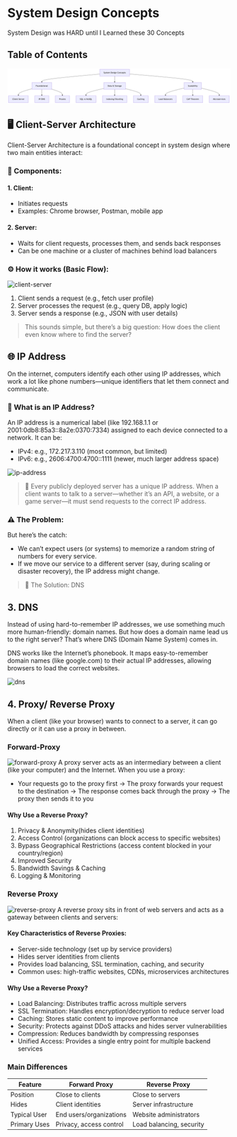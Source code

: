 
# System Design Concepts

System Design was HARD until I Learned these 30 Concepts

## Table of Contents
![table_of_content](https://github.com/nthai-dev/System-Design-Concepts/blob/main/images/table_of_contents_image.png?raw=true)


## 🖥️ Client-Server Architecture
Client-Server Architecture is a foundational concept in system design where two main entities interact:
### 🧩 Components:
#### 1. Client:
- Initiates requests
- Examples: Chrome browser, Postman, mobile app
#### 2. Server:
- Waits for client requests, processes them, and sends back responses
- Can be one machine or a cluster of machines behind load balancers

### ⚙️ How it works (Basic Flow):
![client-server]()
1. Client sends a request (e.g., fetch user profile)
2. Server processes the request (e.g., query DB, apply logic)
3. Server sends a response (e.g., JSON with user details)
   
> This sounds simple, but there’s a big question: 
> How does the client even know where to find the server?

## 🌐 IP Address
On the internet, computers identify each other using IP addresses, which work a lot like phone numbers—unique identifiers that let them connect and communicate.

### 🧾 What is an IP Address?
An IP address is a numerical label (like 192.168.1.1 or 2001:0db8:85a3::8a2e:0370:7334) assigned to each device connected to a network.
It can be:
- IPv4: e.g., 172.217.3.110 (most common, but limited)
- IPv6: e.g., 2606:4700:4700::1111 (newer, much larger address space)

![ip-address]()

> 📌 Every publicly deployed server has a unique IP address. When a client wants to talk to a server—whether it’s an API, a website, or a game server—it must send requests to the correct IP address.

### ⚠️ The Problem:
But here’s the catch:
- We can’t expect users (or systems) to memorize a random string of numbers for every service.
- If we move our service to a different server (say, during scaling or disaster recovery), the IP address might change.
> 🧪 The Solution: DNS
## 3. DNS
Instead of using hard-to-remember IP addresses, we use something much more human-friendly: domain names.
But how does a domain name lead us to the right server?
That’s where DNS (Domain Name System) comes in.

DNS works like the Internet’s phonebook. It maps easy-to-remember domain names (like google.com) to their actual IP addresses, allowing browsers to load the correct websites.

![dns]()

## 4. Proxy/ Reverse Proxy
When a client (like your browser) wants to connect to a server, it can go directly or it can use a proxy in between.

### Forward-Proxy
![forward-proxy]()
A proxy server acts as an intermediary between a client (like your computer) and the Internet.
When you use a proxy:
- Your requests go to the proxy first -> The proxy forwards your request to the destination -> The response comes back through the proxy -> The proxy then sends it to you
#### Why Use a Reverse Proxy?
1. Privacy & Anonymity(hides client identities)
2. Access Control (organizations can block access to specific websites)
3. Bypass Geographical Restrictions (access content blocked in your country/region)
4. Improved Security
5. Bandwidth Savings & Caching
6. Logging & Monitoring
  
### Reverse Proxy
![reverse-proxy]()
A reverse proxy sits in front of web servers and acts as a gateway between clients and servers:

#### Key Characteristics of Reverse Proxies:
- Server-side technology (set up by service providers)
- Hides server identities from clients
- Provides load balancing, SSL termination, caching, and security
- Common uses: high-traffic websites, CDNs, microservices architectures

#### Why Use a Reverse Proxy?
- Load Balancing: Distributes traffic across multiple servers
- SSL Termination: Handles encryption/decryption to reduce server load
- Caching: Stores static content to improve performance
- Security: Protects against DDoS attacks and hides server vulnerabilities
- Compression: Reduces bandwidth by compressing responses
- Unified Access: Provides a single entry point for multiple backend services  

### Main Differences

|Feature	| Forward Proxy	| Reverse Proxy|
---|---|---
Position|	Close to clients|	Close to servers
Hides|	Client identities|	Server infrastructure
Typical User|	End users/organizations|	Website administrators
Primary Uses |	Privacy, access control|	Load balancing, security
